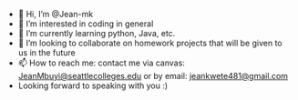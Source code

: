 - 👋 Hi, I’m @Jean-mk
- 👀 I’m interested in coding in general
- 🌱 I’m currently learning python, Java, etc.
- 💞️ I’m looking to collaborate on homework projects that will be given to us in the future
- 📫 How to reach me: contact me via canvas: JeanMbuyi@seattlecolleges.edu or by email: jeankwete481@gmail.com
- Looking forward to speaking with you :)

<!---
Jean-mk/Jean-mk is a ✨ special ✨ repository because its `README.md` (this file) appears on your GitHub profile.
You can click the Preview link to take a look at your changes.
--->

